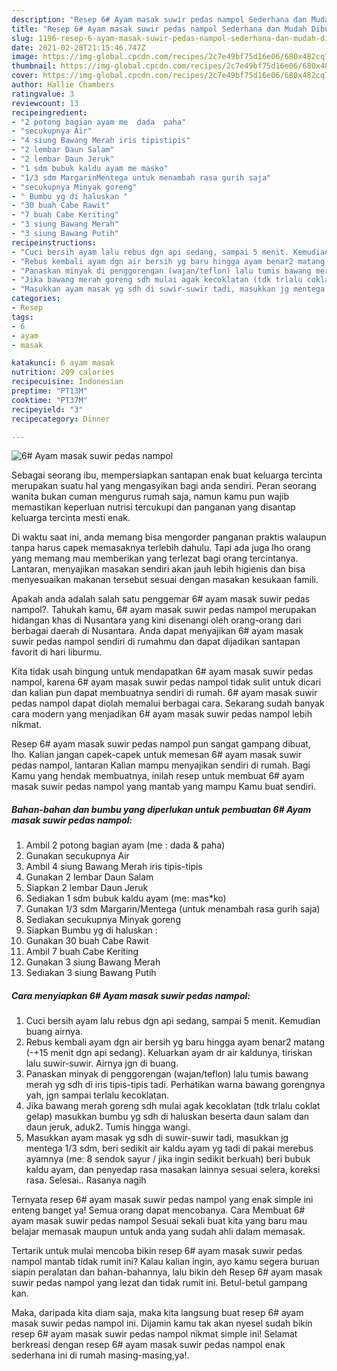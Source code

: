 ```yaml
---
description: "Resep 6# Ayam masak suwir pedas nampol Sederhana dan Mudah Dibuat"
title: "Resep 6# Ayam masak suwir pedas nampol Sederhana dan Mudah Dibuat"
slug: 1196-resep-6-ayam-masak-suwir-pedas-nampol-sederhana-dan-mudah-dibuat
date: 2021-02-28T21:15:46.747Z
image: https://img-global.cpcdn.com/recipes/2c7e49bf75d16e06/680x482cq70/6-ayam-masak-suwir-pedas-nampol-foto-resep-utama.jpg
thumbnail: https://img-global.cpcdn.com/recipes/2c7e49bf75d16e06/680x482cq70/6-ayam-masak-suwir-pedas-nampol-foto-resep-utama.jpg
cover: https://img-global.cpcdn.com/recipes/2c7e49bf75d16e06/680x482cq70/6-ayam-masak-suwir-pedas-nampol-foto-resep-utama.jpg
author: Hallie Chambers
ratingvalue: 3
reviewcount: 13
recipeingredient:
- "2 potong bagian ayam me  dada  paha"
- "secukupnya Air"
- "4 siung Bawang Merah iris tipistipis"
- "2 lembar Daun Salam"
- "2 lembar Daun Jeruk"
- "1 sdm bubuk kaldu ayam me masko"
- "1/3 sdm MargarinMentega untuk menambah rasa gurih saja"
- "secukupnya Minyak goreng"
- " Bumbu yg di haluskan "
- "30 buah Cabe Rawit"
- "7 buah Cabe Keriting"
- "3 siung Bawang Merah"
- "3 siung Bawang Putih"
recipeinstructions:
- "Cuci bersih ayam lalu rebus dgn api sedang, sampai 5 menit. Kemudian buang airnya."
- "Rebus kembali ayam dgn air bersih yg baru hingga ayam benar2 matang (-+15 menit dgn api sedang). Keluarkan ayam dr air kaldunya, tiriskan lalu suwir-suwir. Airnya jgn di buang."
- "Panaskan minyak di penggorengan (wajan/teflon) lalu tumis bawang merah yg sdh di iris tipis-tipis tadi. Perhatikan warna bawang gorengnya yah, jgn sampai terlalu kecoklatan."
- "Jika bawang merah goreng sdh mulai agak kecoklatan (tdk trlalu coklat gelap) masukkan bumbu yg sdh di haluskan beserta daun salam dan daun jeruk, aduk2. Tumis hingga wangi."
- "Masukkan ayam masak yg sdh di suwir-suwir tadi, masukkan jg mentega 1/3 sdm, beri sedikit air kaldu ayam yg tadi di pakai merebus ayamnya (me: 8 sendok sayur / jika ingin sedikit berkuah) beri bubuk kaldu ayam, dan penyedap rasa masakan lainnya sesuai selera, koreksi rasa. Selesai.. Rasanya nagih"
categories:
- Resep
tags:
- 6
- ayam
- masak

katakunci: 6 ayam masak 
nutrition: 209 calories
recipecuisine: Indonesian
preptime: "PT13M"
cooktime: "PT37M"
recipeyield: "3"
recipecategory: Dinner

---
```



![6# Ayam masak suwir pedas nampol](https://img-global.cpcdn.com/recipes/2c7e49bf75d16e06/680x482cq70/6-ayam-masak-suwir-pedas-nampol-foto-resep-utama.jpg)

Sebagai seorang ibu, mempersiapkan santapan enak buat keluarga tercinta merupakan suatu hal yang mengasyikan bagi anda sendiri. Peran seorang  wanita bukan cuman mengurus rumah saja, namun kamu pun wajib memastikan keperluan nutrisi tercukupi dan panganan yang disantap keluarga tercinta mesti enak.

Di waktu  saat ini, anda memang bisa mengorder panganan praktis walaupun tanpa harus capek memasaknya terlebih dahulu. Tapi ada juga lho orang yang memang mau memberikan yang terlezat bagi orang tercintanya. Lantaran, menyajikan masakan sendiri akan jauh lebih higienis dan bisa menyesuaikan makanan tersebut sesuai dengan masakan kesukaan famili. 



Apakah anda adalah salah satu penggemar 6# ayam masak suwir pedas nampol?. Tahukah kamu, 6# ayam masak suwir pedas nampol merupakan hidangan khas di Nusantara yang kini disenangi oleh orang-orang dari berbagai daerah di Nusantara. Anda dapat menyajikan 6# ayam masak suwir pedas nampol sendiri di rumahmu dan dapat dijadikan santapan favorit di hari liburmu.

Kita tidak usah bingung untuk mendapatkan 6# ayam masak suwir pedas nampol, karena 6# ayam masak suwir pedas nampol tidak sulit untuk dicari dan kalian pun dapat membuatnya sendiri di rumah. 6# ayam masak suwir pedas nampol dapat diolah memalui berbagai cara. Sekarang sudah banyak cara modern yang menjadikan 6# ayam masak suwir pedas nampol lebih nikmat.

Resep 6# ayam masak suwir pedas nampol pun sangat gampang dibuat, lho. Kalian jangan capek-capek untuk memesan 6# ayam masak suwir pedas nampol, lantaran Kalian mampu menyajikan sendiri di rumah. Bagi Kamu yang hendak membuatnya, inilah resep untuk membuat 6# ayam masak suwir pedas nampol yang mantab yang mampu Kamu buat sendiri.

<!--inarticleads1-->

##### Bahan-bahan dan bumbu yang diperlukan untuk pembuatan 6# Ayam masak suwir pedas nampol:

1. Ambil 2 potong bagian ayam (me : dada &amp; paha)
1. Gunakan secukupnya Air
1. Ambil 4 siung Bawang Merah iris tipis-tipis
1. Gunakan 2 lembar Daun Salam
1. Siapkan 2 lembar Daun Jeruk
1. Sediakan 1 sdm bubuk kaldu ayam (me: mas*ko)
1. Gunakan 1/3 sdm Margarin/Mentega (untuk menambah rasa gurih saja)
1. Sediakan secukupnya Minyak goreng
1. Siapkan  Bumbu yg di haluskan :
1. Gunakan 30 buah Cabe Rawit
1. Ambil 7 buah Cabe Keriting
1. Gunakan 3 siung Bawang Merah
1. Sediakan 3 siung Bawang Putih




<!--inarticleads2-->

##### Cara menyiapkan 6# Ayam masak suwir pedas nampol:

1. Cuci bersih ayam lalu rebus dgn api sedang, sampai 5 menit. Kemudian buang airnya.
1. Rebus kembali ayam dgn air bersih yg baru hingga ayam benar2 matang (-+15 menit dgn api sedang). Keluarkan ayam dr air kaldunya, tiriskan lalu suwir-suwir. Airnya jgn di buang.
1. Panaskan minyak di penggorengan (wajan/teflon) lalu tumis bawang merah yg sdh di iris tipis-tipis tadi. Perhatikan warna bawang gorengnya yah, jgn sampai terlalu kecoklatan.
1. Jika bawang merah goreng sdh mulai agak kecoklatan (tdk trlalu coklat gelap) masukkan bumbu yg sdh di haluskan beserta daun salam dan daun jeruk, aduk2. Tumis hingga wangi.
1. Masukkan ayam masak yg sdh di suwir-suwir tadi, masukkan jg mentega 1/3 sdm, beri sedikit air kaldu ayam yg tadi di pakai merebus ayamnya (me: 8 sendok sayur / jika ingin sedikit berkuah) beri bubuk kaldu ayam, dan penyedap rasa masakan lainnya sesuai selera, koreksi rasa. Selesai.. Rasanya nagih




Ternyata resep 6# ayam masak suwir pedas nampol yang enak simple ini enteng banget ya! Semua orang dapat mencobanya. Cara Membuat 6# ayam masak suwir pedas nampol Sesuai sekali buat kita yang baru mau belajar memasak maupun untuk anda yang sudah ahli dalam memasak.

Tertarik untuk mulai mencoba bikin resep 6# ayam masak suwir pedas nampol mantab tidak rumit ini? Kalau kalian ingin, ayo kamu segera buruan siapin peralatan dan bahan-bahannya, lalu bikin deh Resep 6# ayam masak suwir pedas nampol yang lezat dan tidak rumit ini. Betul-betul gampang kan. 

Maka, daripada kita diam saja, maka kita langsung buat resep 6# ayam masak suwir pedas nampol ini. Dijamin kamu tak akan nyesel sudah bikin resep 6# ayam masak suwir pedas nampol nikmat simple ini! Selamat berkreasi dengan resep 6# ayam masak suwir pedas nampol enak sederhana ini di rumah masing-masing,ya!.

